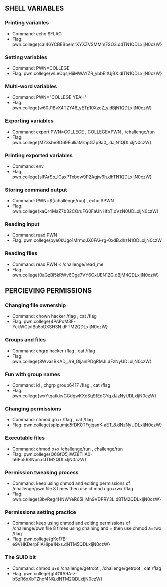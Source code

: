 ## SHELL VARIABLES
### Printing variables
- Command: echo $FLAG
- Flag: pwn.college{caI46YCBEBbemrXYXZVSMMm7SO3.ddTN1QDLxIjN0czW}
### Setting variables
- Command: PWN=COLLEGE
- Flag: pwn.college{wLeOqsjHiiMWAYZR_ybbEItUjBX.dlTN1QDLxIjN0czW}
### Multi-word variables
- Command: PWN="COLLEGE YEAH"
- Flag: pwn.college{w60J1BvX4TZY48_yETp10XzcZ_y.dBjN1QDLxIjN0czW}
### Exporting variables
- Command: export PWN=COLLEGE , COLLEGE=PWN , /challenge/run
- Flag: pwn.college{MZ3sbeBD69EulIiaMrhpGZp9J0_.dJjN1QDLxIjN0czW}
### Printing exported variables
- Command: env
- Flag:  pwn.college{sIFArSp_lCaxPTxbqw9P2Agjw9h.dhTN1QDLxIjN0czW}
### Storing command output
- Command: PWN=$(/challenge/run) , echo $PWN
- Flag: pwn.college{kaQr4MaZ7b32CQruFG0FaUNHfbT.dVzN0UDLxIjN0czW}
### Reading input
- Command: read PWN
- Flag: pwn.college{oye0kUgo1MrmqJX0FAi-rg-0xdB.dhzN1QDLxIjN0czW
### Reading files
- Command: read PWN < /challenge/read_me
- Flag: pwn.college{0aGzBl5kRWv6Cge7VY6CxUEN12G.dBjM4QDLxIjN0czW}

## PERCIEVING PERMISSIONS
### Changing file ownership
- Command: chown hacker /flag , cat /flag
- Flag: pwn.college{4PAPoM3F-YckWCtxIBu5oDXSH3N.dFTM2QDLxIjN0czW}
### Groups and files
- Command: chgrp hacker /flag , cat /flag
- Flag: pwn.college{8WvasBKAD_Jr9_GljanlPDgRMJI.dFzNyUDLxIjN0czW}
### Fun with group names
- Command: id , chgrp group6417 /flag , cat /flag
- Flag: pwn.college{wxYtqatkkvGGdgwKXeSqSfEdGYq.dJzNyUDLxIjN0czW}
### Changing permissions
- Command: chmod go+r /flag , cat /flag
- Flag: pwn.college{spIpumjd5fDK0TFgjqanK-aET_8.dNzNyUDLxIjN0czW}
### Executable files
- Command: chmod o+x /challenge/run , challenge/run
- Flag: pwn.college{Q6GfO5jIWZ8TIiA0-b6Eo56SNpn.dJTM2QDLxIjN0czW}
### Permission tweaking process
- Command:  keep using chmod and editing permissions of /challenge/pwn file 8 times then use chmod ugo+rwx /flag
- Flag: pwn.college{8bvReg4HNWYeR65l_Mn9VDPRY3L.dBTM2QDLxIjN0czW}
### Permissions setting practice
- Command: keep using chmod and editing permissions of /challenge/pwn file 8 times using chaining and = then use chmod a=rwx /flag
- Flag: pwn.college{gKcf7B-e9VHKDerpFlAHipe1Nxs.dNTM5QDLxIjN0czW}
### The SUID bit
- Command: chmod u+s /challenge/getroot ,  /challenge/getroot , cat /flag
- Flag: pwn.college{ghG1tA9A-z-bSzR6xXbTZhof4NQ.dNTM2QDLxIjN0czW}



